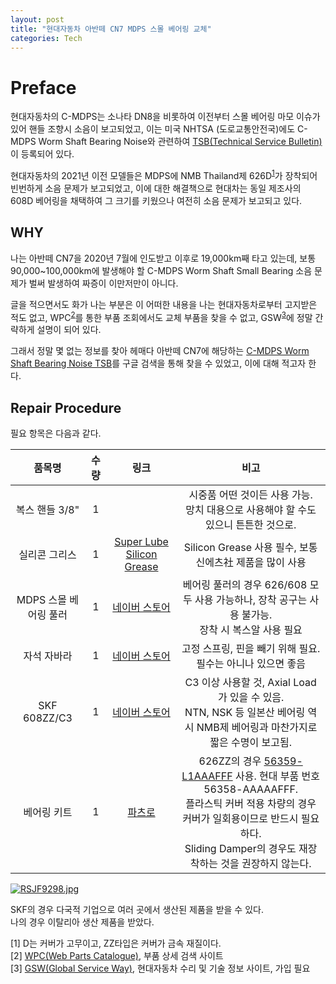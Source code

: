 ```yaml
---
layout: post
title: "현대자동차 아반떼 CN7 MDPS 스몰 베어링 교체"
categories: Tech
---
```


# Preface

현대자동차의 C-MDPS는 소나타 DN8을 비롯하여 이전부터 스몰 베어링 마모 이슈가 있어 핸들 조향시 소음이 보고되었고, 이는 미국 NHTSA (도로교통안전국)에도 C-MDPS Worm Shaft Bearing Noise와 관련하여 [TSB(Technical Service Bulletin)](https://static.nhtsa.gov/odi/tsbs/2021/MC-10203272-0001.pdf)이 등록되어 있다.

<!--excerpt-->

현대자동차의 2021년 이전 모델들은 MDPS에 NMB Thailand제 626D<sup>[1](#footnote_1)</sup>가 장착되어 빈번하게 소음 문제가 보고되었고, 이에 대한 해결책으로 현대차는 동일 제조사의 608D 베어링을 채택하여 그 크기를 키웠으나 여전히 소음 문제가 보고되고 있다.

## WHY

나는 아반떼 CN7을 2020년 7월에 인도받고 이후로 19,000km째 타고 있는데, 보통 90,000~100,000km에 발생해야 할 C-MDPS Worm Shaft Small Bearing 소음 문제가 벌써 발생하여 짜증이 이만저만이 아니다.

글을 적으면서도 화가 나는 부분은 이 어떠한 내용을 나는 현대자동차로부터 고지받은 적도 없고, WPC<sup>[2](#footnote_2)</sup>를 통한 부품 조회에서도 교체 부품을 찾을 수 없고, GSW<sup>[3](#footnote_3)</sup>에 정말 간략하게 설명이 되어 있다.

그래서 정말 몇 없는 정보를 찾아 헤매다 아반떼 CN7에 해당하는 [C-MDPS Worm Shaft Bearing Noise TSB](https://static.nhtsa.gov/odi/tsbs/2022/MC-10215599-0001.pdf)를 구글 검색을 통해 찾을 수 있었고, 이에 대해 적고자 한다.

## Repair Procedure

필요 항목은 다음과 같다.

| 품목명 | 수량 | 링크 | 비고 |
| :---: | :---: | :---: | :---: |
| 복스 핸들 3/8" | 1 |  | 시중품 어떤 것이든 사용 가능.</br>망치 대용으로 사용해야 할 수도 있으니 튼튼한 것으로. |
| 실리콘 그리스 | 1 | [Super Lube Silicon Grease](https://smartstore.naver.com/yc0944/products/7223498671) | Silicon Grease 사용 필수, 보통 신에츠社 제품을 많이 사용 |
| MDPS 스몰 베어링 풀러 | 1 | [네이버 스토어](https://smartstore.naver.com/s09com/products/6696618258) | 베어링 풀러의 경우 626/608 모두 사용 가능하나, 장착 공구는 사용 불가능.</br>장착 시 복스알 사용 필요 |
| 자석 자바라 | 1 | [네이버 스토어](https://smartstore.naver.com/s09com/products/2001512169) | 고정 스프링, 핀을 빼기 위해 필요.</br>필수는 아니나 있으면 좋음 |
| SKF 608ZZ/C3 | 1 | [네이버 스토어](https://smartstore.naver.com/wibearings/products/6159809135) | C3 이상 사용할 것, Axial Load가 있을 수 있음.</br>NTN, NSK 등 일본산 베어링 역시 NMB제 베어링과 마찬가지로 짧은 수명이 보고됨. |
| 베어링 키트 | 1 | [파츠로](https://partsro.com/front/php/product.php?product_no=856798&) | 626ZZ의 경우 [56359-L1AAAFFF](http://partsro.com/product/detail.html?product_no=836998) 사용. 현대 부품 번호 56358-AAAAAFFF.</br>플라스틱 커버 적용 차량의 경우 커버가 일회용이므로 반드시 필요하다.</br>Sliding Damper의 경우도 재장착하는 것을 권장하지 않는다. |

[![RSJF9298.jpg](/assets/img/2023-01-11/RSJF9298.jpg)](/assets/img/2023-01-11/RSJF9298.jpg)

SKF의 경우 다국적 기업으로 여러 곳에서 생산된 제품을 받을 수 있다. </br>
나의 경우 이탈리아 생산 제품을 받았다.



<a name="footnote_1">[1]</a> D는 커버가 고무이고, ZZ타입은 커버가 금속 재질이다. </br>
<a name="footnote_2">[2]</a> [WPC(Web Parts Catalogue)](https://wpc.mobis.co.kr/), 부품 상세 검색 사이트 </br>
<a name="footnote_3">[3]</a> [GSW(Global Service Way)](https://gsw.hyundai.com/hmc/login.tiles), 현대자동차 수리 및 기술 정보 사이트, 가입 필요 </br>
